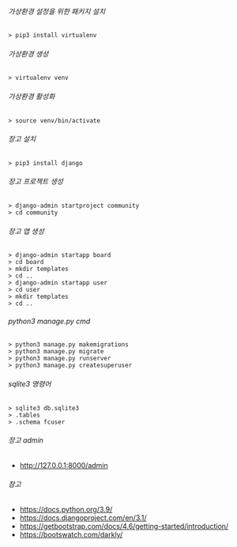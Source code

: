 ###### 가상환경 설정을 위한 패키지 설치
```
> pip3 install virtualenv
```

###### 가상환경 생성
```
> virtualenv venv
```

###### 가상환경 활성화
```
> source venv/bin/activate
```

###### 장고 설치
```
> pip3 install django
```

###### 장고 프로젝트 생성
```
> django-admin startproject community
> cd community
```

###### 장고 앱 생성
```
> django-admin startapp board
> cd board
> mkdir templates
> cd ..
> django-admin startapp user
> cd user
> mkdir templates
> cd ..
```

###### python3 manage.py cmd   
```
> python3 manage.py makemigrations
> python3 manage.py migrate
> python3 manage.py runserver
> python3 manage.py createsuperuser
```

###### sqlite3 명령어 
```
> sqlite3 db.sqlite3
> .tables
> .schema fcuser
```

###### 장고 admin
* http://127.0.0.1:8000/admin

###### 참고
* https://docs.python.org/3.9/
* https://docs.djangoproject.com/en/3.1/
* https://getbootstrap.com/docs/4.6/getting-started/introduction/
* https://bootswatch.com/darkly/